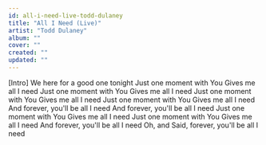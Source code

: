 ```yaml
---
id: all-i-need-live-todd-dulaney
title: "All I Need (Live)"
artist: "Todd Dulaney"
album: ""
cover: ""
created: ""
updated: ""
---
```


[Intro]
We here for a good one tonight
Just one moment with You
Gives me all I need
Just one moment with You
Gives me all I need
Just one moment with You
Gives me all I need
Just one moment with You
Gives me all I need
And forever, you'll be all I need
And forever, you'll be all I need
Just one moment with You
Gives me all I need
Just one moment with You
Gives me all I need
And forever, you'll be all I need
Oh, and
Said, forever, you'll be all I need